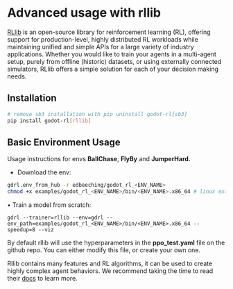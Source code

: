 # Advanced usage with rllib

[RLlib](https://docs.ray.io/en/latest/rllib/index.html) is an open-source library for reinforcement learning (RL), offering support for production-level, highly distributed RL workloads while maintaining unified and simple APIs for a large variety of industry applications. Whether you would like to train your agents in a multi-agent setup, purely from offline (historic) datasets, or using externally connected simulators, RLlib offers a simple solution for each of your decision making needs.

## Installation

```bash
# remove sb3 installation with pip uninstall godot-rl[sb3]
pip install godot-rl[rllib]
```

## Basic Environment Usage
Usage instructions for envs **BallChase**, **FlyBy** and **JumperHard.**

- Download the env:

```bash
gdrl.env_from_hub -r edbeeching/godot_rl_<ENV_NAME>
chmod +x examples/godot_rl_<ENV_NAME>/bin/<ENV_NAME>.x86_64 # linux example
```

• Train a model from scratch:

```
gdrl --trainer=rllib --env=gdrl --env_path=examples/godot_rl_<ENV_NAME>/bin/<ENV_NAME>.x86_64 --speedup=8 --viz
```

By default rllib will use the hyperparameters in the **ppo_test.yaml** file on the github repo. You can either modify this file, or create your own one.

Rllib contains many features and RL algorithms, it can be used to create highly complex agent behaviors. We recommend taking the time to read their [docs](https://docs.ray.io/en/latest/rllib/index.html) to learn more.
